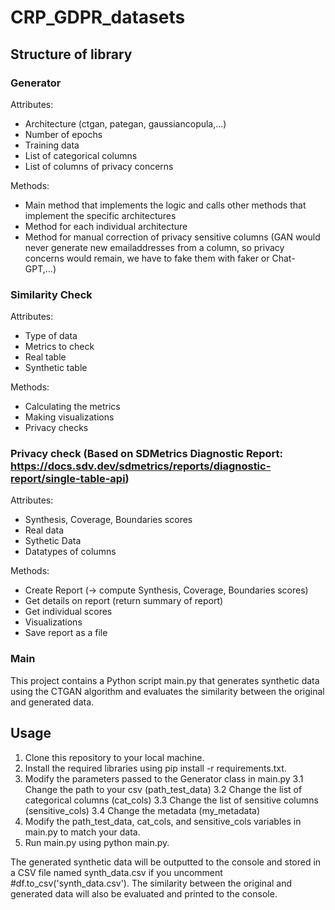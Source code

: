 # CRP_GDPR_datasets

## Structure of library

### Generator
Attributes:
- Architecture (ctgan, pategan, gaussiancopula,...)
- Number of epochs
- Training data
- List of categorical columns 
- List of columns of privacy concerns

Methods:
- Main method that implements the logic and calls other methods that implement the specific architectures
- Method for each individual architecture
- Method for manual correction of privacy sensitive columns (GAN would never generate new emailaddresses from a column, so privacy concerns would remain, we have to fake them with faker or Chat-GPT,...)


### Similarity Check
Attributes:
- Type of data
- Metrics to check
- Real table
- Synthetic table

Methods:
- Calculating the metrics
- Making visualizations
- Privacy checks

### Privacy check (Based on SDMetrics Diagnostic Report: https://docs.sdv.dev/sdmetrics/reports/diagnostic-report/single-table-api)
Attributes:
- Synthesis, Coverage, Boundaries scores
- Real data
- Sythetic Data
- Datatypes of columns

Methods:
- Create Report (-> compute Synthesis, Coverage, Boundaries scores)
- Get details on report (return summary of report)
- Get individual scores
- Visualizations
- Save report as a file

### Main 
This project contains a Python script main.py that generates synthetic data using the CTGAN algorithm and evaluates the similarity between the original and generated data. 

## Usage

1. Clone this repository to your local machine.
2. Install the required libraries using pip install -r requirements.txt.
3. Modify the parameters passed to the Generator class in main.py
3.1 Change the path to your csv (path_test_data)
3.2 Change the list of categorical columns (cat_cols)
3.3 Change the list of sensitive columns (sensitive_cols)
3.4 Change the metadata (my_metadata)
4. Modify the path_test_data, cat_cols, and sensitive_cols variables in main.py to match your data.
5. Run main.py using python main.py.

The generated synthetic data will be outputted to the console and stored in a CSV file named synth_data.csv if you uncomment #df.to_csv('synth_data.csv'). The similarity between the original and generated data will also be evaluated and printed to the console. 


